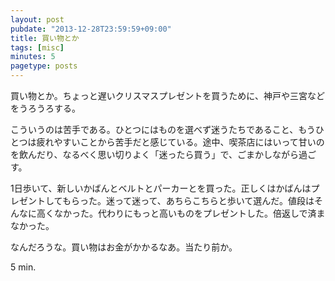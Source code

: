 ```yaml
---
layout: post
pubdate: "2013-12-28T23:59:59+09:00"
title: 買い物とか
tags: [misc]
minutes: 5
pagetype: posts
---
```

買い物とか。ちょっと遅いクリスマスプレゼントを買うために、神戸や三宮などをうろうろする。

こういうのは苦手である。ひとつにはものを選べず迷うたちであること、もうひとつは疲れやすいことから苦手だと感じている。途中、喫茶店にはいって甘いのを飲んだり、なるべく思い切りよく「迷ったら買う」で、ごまかしながら過ごす。

1日歩いて、新しいかばんとベルトとパーカーとを買った。正しくはかばんはプレゼントしてもらった。迷って迷って、あちらこちらと歩いて選んだ。値段はそんなに高くなかった。代わりにもっと高いものをプレゼントした。倍返しで済まなかった。

なんだろうな。買い物はお金がかかるなあ。当たり前か。

5 min.

